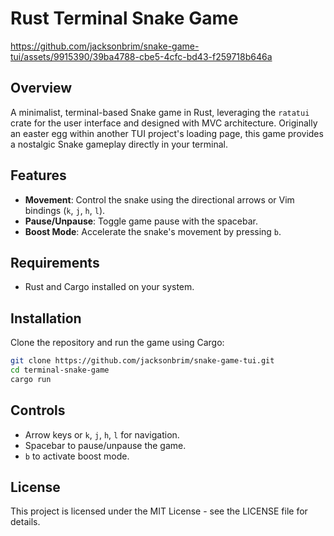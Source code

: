 # Rust Terminal Snake Game

https://github.com/jacksonbrim/snake-game-tui/assets/9915390/39ba4788-cbe5-4cfc-bd43-f259718b646a

## Overview
A minimalist, terminal-based Snake game in Rust, leveraging the `ratatui` crate for the user interface and designed with MVC architecture. Originally an easter egg within another TUI project's loading page, this game provides a nostalgic Snake gameplay directly in your terminal.

## Features
- **Movement**: Control the snake using the directional arrows or Vim bindings (`k`, `j`, `h`, `l`).
- **Pause/Unpause**: Toggle game pause with the spacebar.
- **Boost Mode**: Accelerate the snake's movement by pressing `b`.

## Requirements
- Rust and Cargo installed on your system.

## Installation
Clone the repository and run the game using Cargo:

```sh
git clone https://github.com/jacksonbrim/snake-game-tui.git
cd terminal-snake-game
cargo run
```

## Controls
- Arrow keys or `k`, `j`, `h`, `l` for navigation.
- Spacebar to pause/unpause the game.
- `b` to activate boost mode.

## License
This project is licensed under the MIT License - see the LICENSE file for details.

